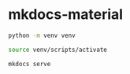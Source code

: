 # mkdocs-material

```bash
python -m venv venv
```

```bash
source venv/scripts/activate
```

```bash
mkdocs serve
```
